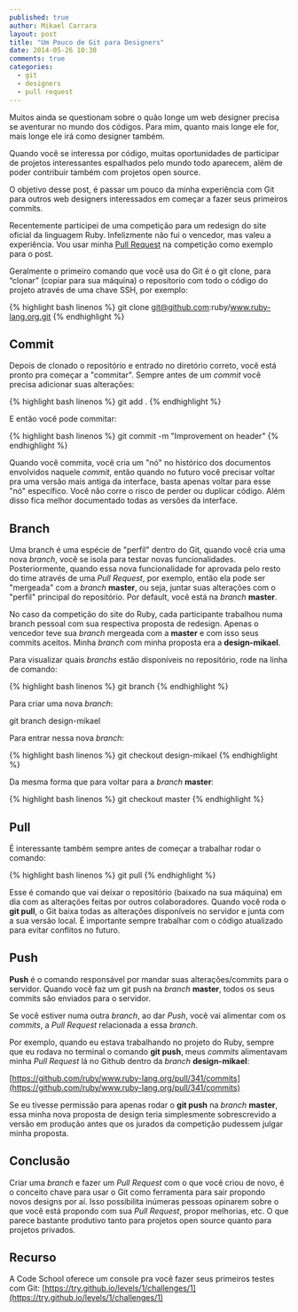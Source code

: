 ```yaml
---
published: true
author: Mikael Carrara
layout: post
title: "Um Pouco de Git para Designers"
date: 2014-05-26 10:30
comments: true
categories:
  - git
  - designers
  - pull request
---
```


Muitos ainda se questionam sobre o quão longe um web designer precisa se aventurar no mundo dos códigos. Para mim, quanto mais longe ele for, mais longe ele irá como designer também. 

<!--more-->

Quando você se interessa por código, muitas oportunidades de participar de projetos interessantes espalhados pelo mundo todo aparecem, além de poder contribuir também com projetos open source. 

O objetivo desse post, é passar um pouco da minha experiência com Git para outros web designers interessados em começar a fazer seus primeiros commits.

Recentemente participei de uma competição para um redesign do site oficial da linguagem Ruby. Infelizmente não fui o vencedor, mas valeu a experiência. Vou usar minha [Pull Request](https://github.com/ruby/www.ruby-lang.org/pull/341) na competição como exemplo para o post.

Geralmente o primeiro comando que você usa do Git é o git clone, para “clonar” (copiar para sua máquina) o reposítorio com todo o código do projeto através de uma chave SSH, por exemplo:

{% highlight bash linenos %}
git clone git@github.com:ruby/www.ruby-lang.org.git
{% endhighlight %}

## Commit

Depois de clonado o repositório e entrado no diretório correto, você está pronto pra começar a "commitar". Sempre antes de um *commit* você precisa adicionar suas alterações:

{% highlight bash linenos %}
git add .
{% endhighlight %}

E então você pode commitar:

{% highlight bash linenos %}
git commit -m "Improvement on header"
{% endhighlight %}

Quando você commita, você cria um "nó" no histórico dos documentos envolvidos naquele *commit*, então quando no futuro você precisar voltar pra uma versão mais antiga da interface, basta apenas voltar para esse "nó" específico. Você não corre o risco de perder ou duplicar código. Além disso fica melhor documentado todas as versões da interface.

## Branch

Uma branch é uma espécie de "perfil" dentro do Git, quando você cria uma nova *branch*, você se isola para testar novas funcionalidades. Posteriormente, quando essa nova funcionalidade for aprovada pelo resto do time através de uma *Pull Request*, por exemplo, então ela pode ser "mergeada" com a *branch* **master**, ou seja, juntar suas alterações com o "perfil" principal do repositório. Por default, você está na *branch* **master**.

No caso da competição do site do Ruby, cada participante trabalhou numa branch pessoal com sua respectiva proposta de redesign. Apenas o vencedor teve sua *branch* mergeada com a **master** e com isso seus commits aceitos. Minha *branch* com minha proposta era a **design-mikael**.

Para visualizar quais *branchs* estão disponíveis no repositório, rode na linha de comando:

{% highlight bash linenos %}
git branch
{% endhighlight %}

Para criar uma nova *branch*:

git branch design-mikael

Para entrar nessa nova *branch*:

{% highlight bash linenos %}
git checkout design-mikael
{% endhighlight %}

Da mesma forma que para voltar para a *branch* **master**:

{% highlight bash linenos %}
git checkout master
{% endhighlight %}

## Pull

É interessante também sempre antes de começar a trabalhar rodar o comando:

{% highlight bash linenos %}
git pull
{% endhighlight %}

Esse é comando que vai deixar o repositório (baixado na sua máquina) em dia com as alterações feitas por outros colaboradores. Quando você roda o **git pull**, o Git baixa todas as alterações disponíveis no servidor e junta com a sua versão local. É importante sempre trabalhar com o código atualizado para evitar conflitos no futuro.

## Push

**Push** é o comando responsável por mandar suas alterações/commits para o servidor. Quando você faz um git push na *branch* **master**, todos os seus commits são enviados para o servidor.

Se você estiver numa outra *branch*, ao dar *Push*, você vai alimentar com os *commits*, a *Pull Request* relacionada a essa *branch*.

Por exemplo, quando eu estava trabalhando no projeto do Ruby, sempre que eu rodava no terminal o comando **git push**, meus *commits* alimentavam minha *Pull Request* lá no Github dentro da *branch* **design-mikael**:

[https://github.com/ruby/www.ruby-lang.org/pull/341/commits](https://github.com/ruby/www.ruby-lang.org/pull/341/commits)

Se eu tivesse permissão para apenas rodar o **git push** na *branch* **master**, essa minha nova proposta de design teria simplesmente sobrescrevido a versão em produção antes que os jurados da competição pudessem julgar minha proposta.

## Conclusão

Criar uma *branch* e fazer um *Pull Request* com o que você criou de novo, é o conceito chave para usar o Git como ferramenta para sair propondo novos designs por aí. Isso possibilita inúmeras pessoas opinarem sobre o que você está propondo com sua *Pull Request*, propor melhorias, etc. O que parece bastante produtivo tanto para projetos open source quanto para projetos privados.


## Recurso

A Code School oferece um console pra você fazer seus primeiros testes com Git:
[https://try.github.io/levels/1/challenges/1](https://try.github.io/levels/1/challenges/1)
